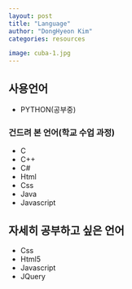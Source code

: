 ```yaml
---
layout: post
title: "Language"
author: "DongHyeon Kim"
categories: resources

image: cuba-1.jpg
---
```

## 사용언어
* PYTHON(공부중)
### 건드려 본 언어(학교 수업 과정)
* C
* C++
* C#
* Html
* Css
* Java
* Javascript
## 자세히 공부하고 싶은 언어
* Css
* Html5
* Javascript
* JQuery
